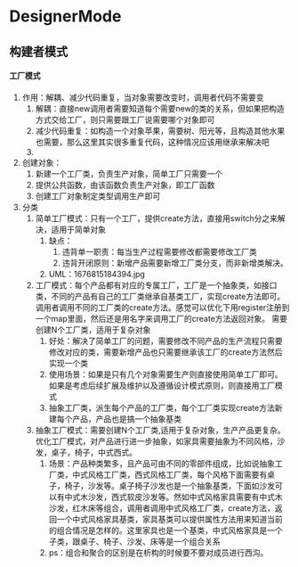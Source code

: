 # DesignerMode
## 构建者模式
#### 工厂模式
1. 作用：解耦、减少代码重复，当对象需要改变时，调用者代码不需要变
    1. 解耦：直接new调用者需要知道每个需要new的类的关系，但如果把构造方式交给工厂，则只需要跟工厂说需要哪个对象即可
    2. 减少代码重复：如构造一个对象苹果，需要树、阳光等，且构造其他水果也需要，那么这里其实很多重复代码，这种情况应该用继承来解决吧
    3. 
2. 创建对象：
    1. 新建一个工厂类，负责生产对象，简单工厂只需要一个
    2. 提供公共函数，由该函数负责生产对象，即工厂函数
    3. 创建工厂对象制定类型调用生产即可
3. 分类
    1. 简单工厂模式：只有一个工厂，提供create方法，直接用switch分之来解决，适用于简单对象
        1. 缺点：
            1. 违背单一职责：每当生产过程需要修改都需要修改工厂类
            2. 违背开闭原则：新增产品需要新增工厂类分支，而非新增类解决。
        2. UML：1676815184394.jpg
    2. 工厂模式：每个产品都有对应的专属工厂，工厂是一个抽象类，如接口类，不同的产品有自己的工厂类继承自基类工厂，实现create方法即可。调用者调用不同的工厂类的create方法。感觉可以优化下用register注册到一个map里面，然后还是用名字来调用工厂的create方法返回对象。
    需要创建N个工厂类，适用于复杂对象
        1. 好处：解决了简单工厂的问题，需要修改不同产品的生产流程只需要修改对应的类，需要新增产品也只需要继承该工厂的create方法然后实现一个类
        2. 使用场景：如果是只有几个对象需要生产则直接使用简单工厂即可。如果是考虑后续扩展及维护以及遵循设计模式原则，则直接用工厂模式
        3. 抽象工厂类，派生每个产品的工厂类，每个工厂类实现create方法新建每个产品，产品也是搞一个抽象基类
    3. 抽象工厂模式：需要创建N个工厂类,适用于复杂对象，生产产品更复杂。优化工厂模式，对产品进行进一步抽象，如家具需要抽象为不同风格，沙发，桌子，椅子，中式西式。  
        1. 场景：产品种类繁多，且产品可由不同的零部件组成，比如说抽象工厂类，中式风格工厂类，西式风格工厂类，每个风格下面需要有桌子，椅子，沙发等。桌子椅子沙发也是一个抽象基类，下面如沙发可以有中式木沙发，西式软皮沙发等。然如中式风格家具需要有中式木沙发，红木床等组合，调用者调用中式风格工厂类，create方法，返回一个中式风格家具基类，家具基类可以提供属性方法用来知道当前的组合情况是怎样的。这里家具也是一个基类，中式风格家具是一个子类，跟桌子、椅子、沙发、床等是一个组合关系
        2. ps：组合和聚合的区别是在析构的时候要不要对成员进行西沟。

